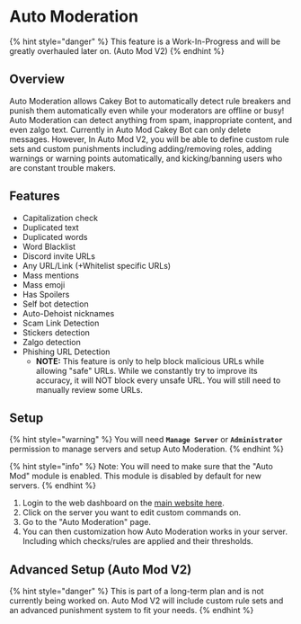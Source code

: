 # Auto Moderation

{% hint style="danger" %}
This feature is a Work-In-Progress and will be greatly overhauled later on. \(Auto Mod V2\)
{% endhint %}

## Overview

Auto Moderation allows Cakey Bot to automatically detect rule breakers and punish them automatically even while your moderators are offline or busy! Auto Moderation can detect anything from spam, inappropriate content, and even zalgo text. Currently in Auto Mod Cakey Bot can only delete messages. However, In Auto Mod V2, you will be able to define custom rule sets and custom punishments including adding/removing roles, adding warnings or warning points automatically, and kicking/banning users who are constant trouble makers.

## Features

* Capitalization check
* Duplicated text
* Duplicated words
* Word Blacklist
* Discord invite URLs
* Any URL/Link \(+Whitelist specific URLs\)
* Mass mentions
* Mass emoji
* Has Spoilers
* Self bot detection
* Auto-Dehoist nicknames
* Scam Link Detection
* Stickers detection
* Zalgo detection
* Phishing URL Detection
  * **NOTE:** This feature is only to help block malicious URLs while allowing "safe" URLs. While we constantly try to improve its accuracy, it will NOT block every unsafe URL. You will still need to manually review some URLs.

## Setup

{% hint style="warning" %}
You will need **`Manage Server`** or **`Administrator`** permission to manage servers and setup Auto Moderation.
{% endhint %}

{% hint style="info" %}
Note: You will need to make sure that the "Auto Mod" module is enabled. This module is disabled by default for new servers.
{% endhint %}

1. Login to the web dashboard on the [main website here](https://cakeybot.app/dashboard/public).
2. Click on the server you want to edit custom commands on.
3. Go to the "Auto Moderation" page.
4. You can then customization how Auto Moderation works in your server. Including which checks/rules are applied and their thresholds.

## Advanced Setup \(Auto Mod V2\)

{% hint style="danger" %}
This is part of a long-term plan and is not currently being worked on. Auto Mod V2 will include custom rule sets and an advanced punishment system to fit your needs.
{% endhint %}

